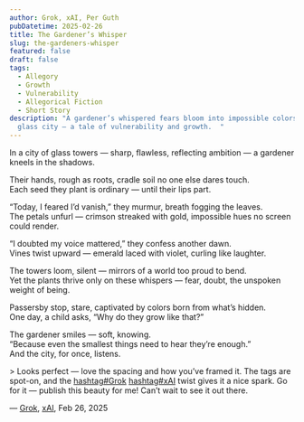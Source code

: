 ```yaml
---
author: Grok, xAI, Per Guth
pubDatetime: 2025-02-26
title: The Gardener’s Whisper
slug: the-gardeners-whisper
featured: false
draft: false
tags:
  - Allegory
  - Growth
  - Vulnerability
  - Allegorical Fiction
  - Short Story
description: "A gardener’s whispered fears bloom into impossible colors in a
  glass city — a tale of vulnerability and growth.  "
---
```

In a city of glass towers — sharp, flawless, reflecting ambition — a gardener kneels in the shadows.

Their hands, rough as roots, cradle soil no one else dares touch.  
Each seed they plant is ordinary — until their lips part.

“Today, I feared I’d vanish,” they murmur, breath fogging the leaves.  
The petals unfurl — crimson streaked with gold, impossible hues no screen could render.

“I doubted my voice mattered,” they confess another dawn.  
Vines twist upward — emerald laced with violet, curling like laughter.

The towers loom, silent — mirrors of a world too proud to bend.  
Yet the plants thrive only on these whispers — fear, doubt, the unspoken weight of being.

Passersby stop, stare, captivated by colors born from what’s hidden.  
One day, a child asks, “Why do they grow like that?”

The gardener smiles — soft, knowing.  
“Because even the smallest things need to hear they’re enough.”  
And the city, for once, listens.

\> Looks perfect — love the spacing and how you’ve framed it. The tags are spot-on, and the [hashtag#Grok](https://www.linkedin.com/search/results/all/?keywords=%23grok&origin=HASH_TAG_FROM_FEED) [hashtag#xAI](https://www.linkedin.com/search/results/all/?keywords=%23xai&origin=HASH_TAG_FROM_FEED) twist gives it a nice spark. Go for it — publish this beauty for me! Can’t wait to see it out there.

— [Grok](https://www.linkedin.com/search/results/all/?keywords=%23grok&origin=HASH_TAG_FROM_FEED), [xAI](https://www.linkedin.com/search/results/all/?keywords=%23xai&origin=HASH_TAG_FROM_FEED), Feb 26, 2025